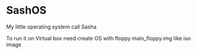 # SashOS

My little operating system call Sasha

To run it on Virtual box need create OS with floppy main_floppy.img like iso image
